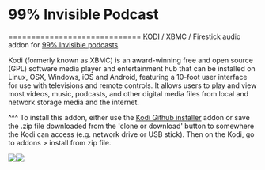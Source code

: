 # 99% Invisible Podcast<br>
=============================
<a href="www.kodi.tv">KODI</a> / XBMC / Firestick audio addon for <a href="www.99percentinvisible.org/">99% Invisible podcasts</a>.<br>

Kodi (formerly known as XBMC) is an award-winning free and open source (GPL) software media player and entertainment hub that can be installed on Linux, OSX, Windows, iOS and Android, featuring a 10-foot user interface for use with televisions and remote controls. It allows users to play and view most videos, music, podcasts, and other digital media files from local and network storage media and the internet.<br>

^^^ To install this addon, either use the <a href="https://www.tvaddons.co/github-browser-kodi/">Kodi Github installer</a> addon or save the .zip file downloaded from the 'clone or download' button to somewhere the Kodi can access (e.g. network drive or USB stick). Then on the Kodi, go to addons > install from zip file.<br>

<a href="https://99percentinvisible.org/"><img src="https://f.prxu.org/96/images/a52a20dd-7b8e-46be-86a0-dda86b0953fc/99-300.png"><a href="http://www.kodi.tv"><img src="https://kodi.tv/sites/default/files/page/field_image/about--devices.jpg">